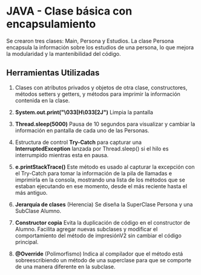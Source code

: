 # JAVA - Clase básica con encapsulamiento
Se crearon tres clases: Main, Persona y Estudios. La clase Persona encapsula la información sobre los estudios de una persona, lo que mejora la modularidad y la mantenibilidad del código.

## Herramientas Utilizadas
1. Clases con atributos privados y objetos de otra clase, constructores, métodos setters y getters, y métodos para imprimir la información contenida en la clase.

2. **System.out.print("\033[H\033[2J")** Limpia la pantalla

3. **Thread.sleep(5000)** Pausa de 10 segundos para visualizar y cambiar la información en pantalla de cada uno de las Personas.

4. Estructura de control **Try-Catch** para capturar una **InterruptedException** lanzada por Thread.sleep() si el hilo es interrumpido mientras esta en pausa.

6. **e.printStackTrace()** Este método es usado al capturar la excepción con el Try-Catch para tomar la información de la pila de llamadas e imprimirla en la consola, mostrando una lista de los métodos que se estaban ejecutando en ese momento, desde el más reciente hasta el más antiguo.

7. **Jerarquía de clases** (Herencia) Se diseña la SuperClase Persona y una SubClase Alumno.

8. **Constructor copia** Evita la duplicación de código en el constructor de Alumno. Facilita agregar nuevas subclases y modificar el comportamiento del método de impresiónV2 sin cambiar el código principal.

9. **@Override** (Polimorfismo) Indica al compilador que el método está sobreescribiendo un método de una superclase para que se comporte de una manera diferente en la subclase.
